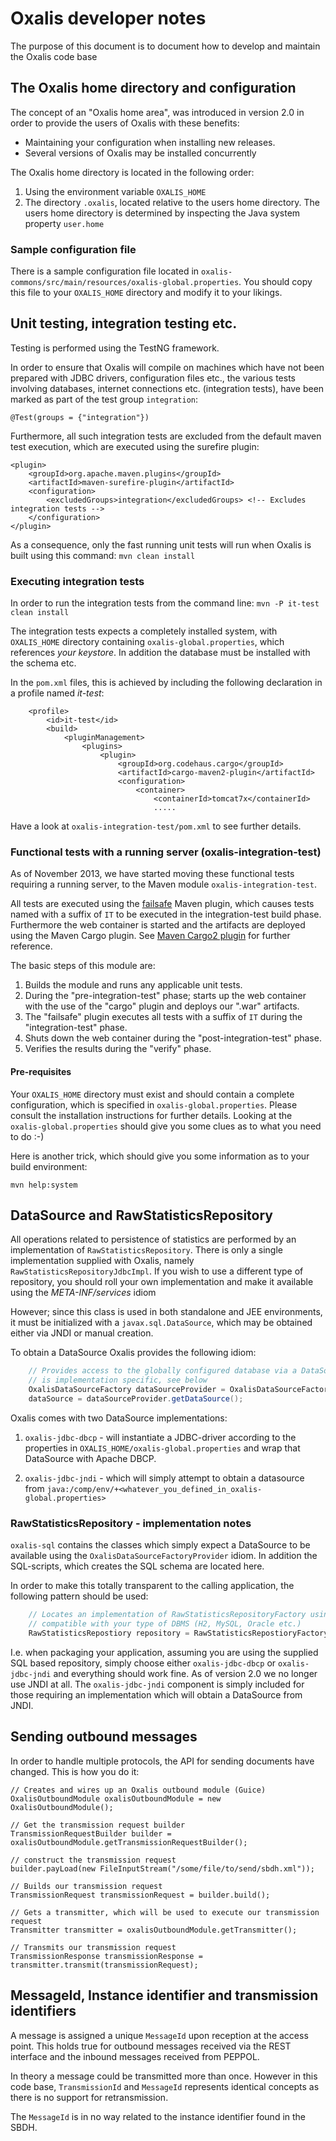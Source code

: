 # Oxalis developer notes

The purpose of this document is to document how to develop and maintain the Oxalis code base

## The Oxalis home directory and configuration

The concept of an "Oxalis home area", was introduced in version 2.0 in order to provide the users of Oxalis with these benefits:

* Maintaining your configuration when installing new releases.
* Several versions of Oxalis may be installed concurrently

The Oxalis home directory is located in the following order:

1. Using the environment variable `OXALIS_HOME`
1. The directory `.oxalis`, located relative to the users home directory. The users home directory is determined by
  inspecting the Java system property `user.home`

### Sample configuration file

There is a sample configuration file located in `oxalis-commons/src/main/resources/oxalis-global.properties`.
You should copy this file to your `OXALIS_HOME` directory and modify it to your likings.

## Unit testing, integration testing etc.

Testing is performed using the TestNG framework.

In order to ensure that Oxalis will compile on machines which have not been prepared with JDBC drivers, configuration files
etc., the various tests involving databases, internet connections etc. (integration tests), have been marked as part of the
test group `integration`:

    @Test(groups = {"integration"})

Furthermore, all such integration tests are excluded from the default maven test execution, which are executed using the 
surefire plugin:

    <plugin>
        <groupId>org.apache.maven.plugins</groupId>
        <artifactId>maven-surefire-plugin</artifactId>
        <configuration>
            <excludedGroups>integration</excludedGroups> <!-- Excludes integration tests -->
        </configuration>
    </plugin>

As a consequence, only the fast running unit tests will run when Oxalis is built using this command:
`mvn clean install`

### Executing integration tests

In order to run the integration tests from the command line:
`mvn -P it-test clean install`

The integration tests expects a completely installed system, with `OXALIS_HOME` directory containing `oxalis-global.properties`, which
references *your keystore*. In addition the database must be installed with the schema etc.

In the `pom.xml` files, this is achieved by including the following declaration in a profile named *it-test*:

        <profile>
            <id>it-test</id>
            <build>
                <pluginManagement>
                    <plugins>
                        <plugin>
                            <groupId>org.codehaus.cargo</groupId>
                            <artifactId>cargo-maven2-plugin</artifactId>
                            <configuration>
                                <container>
                                    <containerId>tomcat7x</containerId>
                                    .....

Have a look at `oxalis-integration-test/pom.xml` to see further details.

### Functional tests with a running server (oxalis-integration-test)

As of November 2013, we have started moving these functional tests requiring a running server, to the Maven module `oxalis-integration-test`.

All tests are executed using the [failsafe](http://maven.apache.org/surefire/maven-failsafe-plugin/) Maven plugin,
which causes tests named with a suffix of `IT` to be executed in the
integration-test build phase. Furthermore the web container is started and the artifacts are deployed using the Maven Cargo plugin.
See [Maven Cargo2 plugin](http://cargo.codehaus.org/Maven2+plugin) for further reference.

The basic steps of this module are:

1. Builds the module and runs any applicable unit tests.
1. During the "pre-integration-test" phase; starts up the web container with the use of the "cargo" plugin and deploys
   our ".war" artifacts.
1. The "failsafe" plugin executes all tests with a suffix of `IT` during the "integration-test" phase.
1. Shuts down the web container during the "post-integration-test" phase.
1. Verifies the results during the "verify" phase.

#### Pre-requisites

Your `OXALIS_HOME` directory must exist and should contain a complete configuration, which is specified in `oxalis-global.properties`.
Please consult the installation instructions for further details. Looking at the `oxalis-global.properties` should give you
some clues as to what you need to do :-)

Here is another trick, which should give you some information as to your build environment:

    mvn help:system


## DataSource and RawStatisticsRepository

All operations related to persistence of statistics are performed by an implementation of `RawStatisticsRepository`. There is only
a single implementation supplied with Oxalis, namely `RawStatisticsRepositoryJdbcImpl`. If you wish to use a different type of repository,
you should roll your own implementation and make it available using the *META-INF/services* idiom

However; since this class is used in both standalone and JEE environments, it must be initialized with a `javax.sql.DataSource`,
which may be obtained either via JNDI or manual creation. 

To obtain a DataSource Oxalis provides the following idiom:
```java
    // Provides access to the globally configured database via a DataSource. The actual lookup and retrieval
    // is implementation specific, see below
    OxalisDataSourceFactory dataSourceProvider = OxalisDataSourceFactoryProvider.getInstance();
    dataSource = dataSourceProvider.getDataSource();
```

Oxalis comes with two DataSource implementations:

 1. `oxalis-jdbc-dbcp` - will instantiate a JDBC-driver according to the properties in `OXALIS_HOME/oxalis-global.properties` and
wrap that DataSource with Apache DBCP.

 1. `oxalis-jdbc-jndi` - which will simply attempt to obtain a datasource from `java:/comp/env/+<whatever_you_defined_in_oxalis-global.properties>`

### RawStatisticsRepository - implementation notes

`oxalis-sql` contains the classes which simply expect a DataSource to be available using the `OxalisDataSourceFactoryProvider` idiom. 
In addition the SQL-scripts, which creates the SQL schema are located here.

In order to make this totally transparent to the calling application, the following pattern should be used:
```java
    // Locates an implementation of RawStatisticsRepositoryFactory using META-INF/services pattern, which is
    // compatible with your type of DBMS (H2, MySQL, Oracle etc.) 
    RawStatisticsRepostiory repository = RawStatisticsRepostioryFactoryProvider.getInstance().getInstance();
```

I.e. when packaging your application, assuming you are using the supplied SQL based repository,
simply choose either `oxalis-jdbc-dbcp` or `oxalis-jdbc-jndi` and everything
should work fine. As of version 2.0 we no longer use JNDI at all. The `oxalis-jdbc-jndi` component is simply included for those requiring an implementation
which will obtain a DataSource from JNDI.


## Sending outbound messages

In order to handle multiple protocols, the API for sending documents have changed. This is how you do it:

    // Creates and wires up an Oxalis outbound module (Guice)
    OxalisOutboundModule oxalisOutboundModule = new OxalisOutboundModule();

    // Get the transmission request builder
    TransmissionRequestBuilder builder = oxalisOutboundModule.getTransmissionRequestBuilder();
    
    // construct the transmission request
    builder.payLoad(new FileInputStream("/some/file/to/send/sbdh.xml"));

    // Builds our transmission request
    TransmissionRequest transmissionRequest = builder.build();

    // Gets a transmitter, which will be used to execute our transmission request
    Transmitter transmitter = oxalisOutboundModule.getTransmitter();

    // Transmits our transmission request
    TransmissionResponse transmissionResponse = transmitter.transmit(transmissionRequest);
    
## MessageId, Instance identifier and transmission identifiers

A message is assigned a unique `MessageId` upon reception at the access point. This holds true for outbound messages
received via the REST interface and the inbound messages received from PEPPOL.

In theory a message could be transmitted more than once. However in this code base, `TransmissionId` and `MessageId` represents
identical concepts as there is no support for retransmission.

The `MessageId` is in no way related to the instance identifier found in the SBDH.
